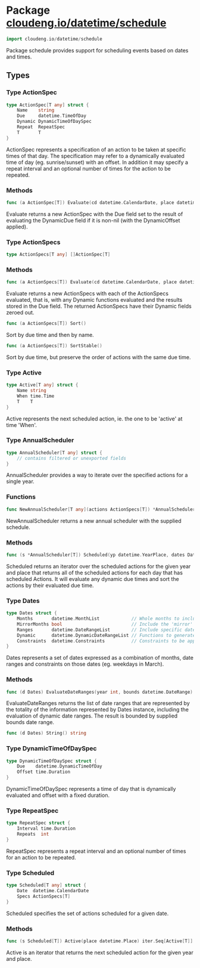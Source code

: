 # Package [cloudeng.io/datetime/schedule](https://pkg.go.dev/cloudeng.io/datetime/schedule?tab=doc)

```go
import cloudeng.io/datetime/schedule
```

Package schedule provides support for scheduling events based on dates and
times.

## Types
### Type ActionSpec
```go
type ActionSpec[T any] struct {
	Name    string
	Due     datetime.TimeOfDay
	Dynamic DynamicTimeOfDaySpec
	Repeat  RepeatSpec
	T       T
}
```
ActionSpec represents a specification of an action to be taken at specific
times of that day. The specification may refer to a dynamically evaluated
time of day (eg. sunrise/sunset) with an offset. In addition it may specify
a repeat interval and an optional number of times for the action to be
repeated.

### Methods

```go
func (a ActionSpec[T]) Evaluate(cd datetime.CalendarDate, place datetime.Place) ActionSpec[T]
```
Evaluate returns a new ActionSpec with the Due field set to the result of
evaluating the DynamicDue field if it is non-nil (with the DynamicOffset
applied).




### Type ActionSpecs
```go
type ActionSpecs[T any] []ActionSpec[T]
```

### Methods

```go
func (a ActionSpecs[T]) Evaluate(cd datetime.CalendarDate, place datetime.Place) ActionSpecs[T]
```
Evaluate returns a new ActionSpecs with each of the ActionSpecs evaluated,
that is, with any Dynamic functions evaluated and the results stored in the
Due field. The returned ActionSpecs have their Dynamic fields zeroed out.


```go
func (a ActionSpecs[T]) Sort()
```
Sort by due time and then by name.


```go
func (a ActionSpecs[T]) SortStable()
```
Sort by due time, but preserve the order of actions with the same due time.




### Type Active
```go
type Active[T any] struct {
	Name string
	When time.Time
	T    T
}
```
Active represents the next scheduled action, ie. the one to be 'active' at
time 'When'.


### Type AnnualScheduler
```go
type AnnualScheduler[T any] struct {
	// contains filtered or unexported fields
}
```
AnnualScheduler provides a way to iterate over the specified actions for a
single year.

### Functions

```go
func NewAnnualScheduler[T any](actions ActionSpecs[T]) *AnnualScheduler[T]
```
NewAnnualScheduler returns a new annual scheduler with the supplied
schedule.



### Methods

```go
func (s *AnnualScheduler[T]) Scheduled(yp datetime.YearPlace, dates Dates, bounds datetime.DateRange) iter.Seq[Scheduled[T]]
```
Scheduled returns an iterator over the scheduled actions for the given
year and place that returns all of the scheduled actions for each day that
has scheduled Actions. It will evaluate any dynamic due times and sort the
actions by their evaluated due time.




### Type Dates
```go
type Dates struct {
	Months       datetime.MonthList            // Whole months to include.
	MirrorMonths bool                          // Include the 'mirror' months of those in For.
	Ranges       datetime.DateRangeList        // Include specific date ranges.
	Dynamic      datetime.DynamicDateRangeList // Functions to generate dates that vary by year, such as solstices, seasons or holidays.
	Constraints  datetime.Constraints          // Constraints to be applied, such as weekdays/weekends etc.
}
```
Dates represents a set of dates expressed as a combination of months,
date ranges and constraints on those dates (eg. weekdays in March).

### Methods

```go
func (d Dates) EvaluateDateRanges(year int, bounds datetime.DateRange) datetime.DateRangeList
```
EvaluateDateRanges returns the list of date ranges that are represented by
the totality of the information represented by Dates instance, including the
evaluation of dynamic date ranges. The result is bounded by supplied bounds
date range.


```go
func (d Dates) String() string
```




### Type DynamicTimeOfDaySpec
```go
type DynamicTimeOfDaySpec struct {
	Due    datetime.DynamicTimeOfDay
	Offset time.Duration
}
```
DynamicTimeOfDaySpec represents a time of day that is dynamically evaluated
and offset with a fixed duration.


### Type RepeatSpec
```go
type RepeatSpec struct {
	Interval time.Duration
	Repeats  int
}
```
RepeatSpec represents a repeat interval and an optional number of times for
an action to be repeated.


### Type Scheduled
```go
type Scheduled[T any] struct {
	Date  datetime.CalendarDate
	Specs ActionSpecs[T]
}
```
Scheduled specifies the set of actions scheduled for a given date.

### Methods

```go
func (s Scheduled[T]) Active(place datetime.Place) iter.Seq[Active[T]]
```
Active is an iterator that returns the next scheduled action for the given
year and place.







